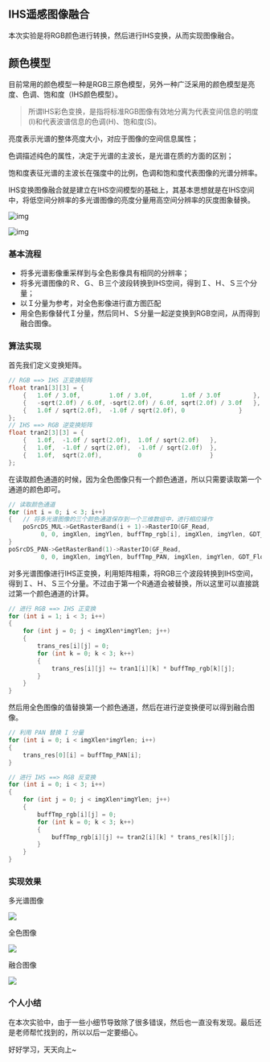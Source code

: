 ## IHS遥感图像融合  

本次实验是将RGB颜色进行转换，然后进行IHS变换，从而实现图像融合。   

## 颜色模型  

目前常用的颜色模型一种是RGB三原色模型，另外一种广泛采用的颜色模型是亮度、色调、饱和度（IHS颜色模型）。

> 所谓IHS彩色变换，是指将标准RGB图像有效地分离为代表变间信息的明度(I)和代表波谱信息的色调(H)、饱和度(S)。

亮度表示光谱的整体亮度大小，对应于图像的空间信息属性；

色调描述纯色的属性，决定于光谱的主波长，是光谱在质的方面的区别；

饱和度表征光谱的主波长在强度中的比例，色调和饱和度代表图像的光谱分辨率。

IHS变换图像融合就是建立在IHS空间模型的基础上，其基本思想就是在IHS空间中，将低空间分辨率的多光谱图像的亮度分量用高空间分辨率的灰度图象替换。

![img](./img/ihs.jpg)

![img](./img/流程.jpg)

 

### 基本流程 

+ 将多光谱影像重采样到与全色影像具有相同的分辨率；
+ 将多光谱图像的Ｒ、Ｇ、Ｂ三个波段转换到IHS空间，得到Ｉ、Ｈ、Ｓ三个分量；
+ 以Ｉ分量为参考，对全色影像进行直方图匹配
+ 用全色影像替代Ｉ分量，然后同Ｈ、Ｓ分量一起逆变换到RGB空间，从而得到融合图像。

### 算法实现

首先我们定义变换矩阵。

```c++
// RGB ==> IHS 正变换矩阵
float tran1[3][3] = {
    {	1.0f / 3.0f,		1.0f / 3.0f,		1.0f / 3.0f			},
    {	-sqrt(2.0f) / 6.0f,	-sqrt(2.0f) / 6.0f,	sqrt(2.0f) / 3.0f	},
    {	1.0f / sqrt(2.0f),	-1.0f / sqrt(2.0f),	0				}
};
// IHS ==> RGB 逆变换矩阵
float tran2[3][3] = {
    {	1.0f,  -1.0f / sqrt(2.0f),	1.0f / sqrt(2.0f)	},
    {	1.0f,  -1.0f / sqrt(2.0f),	-1.0f / sqrt(2.0f)	},
    {	1.0f,  sqrt(2.0f),			0					}
};
```

在读取颜色通道的时候，因为全色图像只有一个颜色通道，所以只需要读取第一个通道的颜色即可。

```c++
// 读取颜色通道
for (int i = 0; i < 3; i++)
{	// 将多光谱图像的三个颜色通道保存到一个三维数组中，进行相应操作
    poSrcDS_MUL->GetRasterBand(i + 1)->RasterIO(GF_Read,
         0, 0, imgXlen, imgYlen, buffTmp_rgb[i], imgXlen, imgYlen, GDT_Float32, 0, 0);
}
poSrcDS_PAN->GetRasterBand(1)->RasterIO(GF_Read,
         0, 0, imgXlen, imgYlen, buffTmp_PAN, imgXlen, imgYlen, GDT_Float32, 0, 0);
```

对多光谱图像进行IHS正变换，利用矩阵相乘，将RGB三个波段转换到IHS空间，得到Ｉ、Ｈ、Ｓ三个分量。不过由于第一个R通道会被替换，所以这里可以直接跳过第一个颜色通道的计算。

```c++
// 进行 RGB ==> IHS 正变换
for (int i = 1; i < 3; i++)
{
    for (int j = 0; j < imgXlen*imgYlen; j++)
    {
        trans_res[i][j] = 0;
        for (int k = 0; k < 3; k++)
        {
            trans_res[i][j] += tran1[i][k] * buffTmp_rgb[k][j];
        }
    }
}
```

然后用全色图像的值替换第一个颜色通道，然后在进行逆变换便可以得到融合图像。

```c++
// 利用 PAN 替换 I 分量
for (int i = 0; i < imgXlen*imgYlen; i++)
{
    trans_res[0][i] = buffTmp_PAN[i];
}

// 进行 IHS ==> RGB 反变换
for (int i = 0; i < 3; i++)
{
    for (int j = 0; j < imgXlen*imgYlen; j++)
    {
        buffTmp_rgb[i][j] = 0;
        for (int k = 0; k < 3; k++)
        {
            buffTmp_rgb[i][j] += tran2[i][k] * trans_res[k][j];
        }
    }
}
```

### 实现效果

多光谱图像

![](./American_MUL.bmp)

全色图像

![](./American_PAN.bmp)

融合图像

![](./American_FUS.tif)

### 个人小结

在本次实验中，由于一些小细节导致除了很多错误，然后也一直没有发现。最后还是老师帮忙找到的，所以以后一定要细心。

好好学习，天天向上~

 

